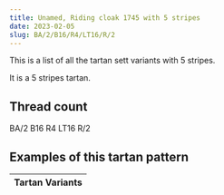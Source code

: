 ```yaml
---
title: Unamed, Riding cloak 1745 with 5 stripes
date: 2023-02-05
slug: BA/2/B16/R4/LT16/R/2
---
```

This is a list of all the tartan sett variants with 5 stripes.

It is a 5 stripes tartan.


## Thread count
BA/2 B16 R4 LT16 R/2

## Examples of this tartan pattern

| Tartan Variants |
|---------------|
